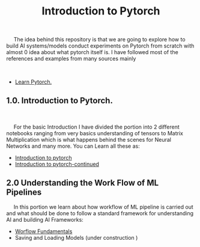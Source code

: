 <h1 align='center'> Introduction to Pytorch </h1>
<br>
<p> &nbsp;&nbsp;&nbsp;&nbsp; The idea behind this repository is that we are going to explore how to build AI systems/models conduct experiments on Pytorch from scratch with almost 0 idea about what pytorch itself is. I have followed most of the references and examples from many sources mainly <br> 

&nbsp;&nbsp;&nbsp;&nbsp;&nbsp;&nbsp; <ul><li> <a href='https://www.learnpytorch.io/'>Learn Pytorch. </a></p></li></ul>


<h2> 1.0. Introduction to Pytorch.</h2><br>
<p> &nbsp;&nbsp;&nbsp;&nbsp; For the basic Introduction I have divided the portion into 2 different notebooks ranging from very basics understanding of tensors to Matrix Multiplication which is what happens behind the scenes for Neural Networks and many more. You can Learn all these as: <br></p>

<ul>
    <li> <a href='./Notebooks/Introduction/1. Introduction_to_pytorch.ipynb'>Introduction to pytorch </a> </li>
    <li> <a href='./Notebooks/Introduction/2. Introduction_to_pytorch_continued.ipynb'> Introduction to pytorch-continued </a></li> 

</ul>

<h2> 2.0 Understanding the Work Flow of ML Pipelines </h2>
<p> &nbsp;&nbsp;&nbsp;&nbsp; In this portion we learn about how workflow of ML pipeline is carried out and what should be done to follow a standard framework for understanding AI and building AI Frameworks: <br></p>
<ul>
    <li> <a href='Notebooks\Workflow_Fundamentals\1. Workflow_Fundamentals_1.ipynb'>Worflow Fundamentals</a> </li>
    <li> Saving and Loading Models (under construction )</li>
</ul>
